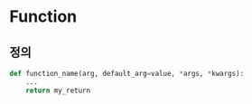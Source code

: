 # Function

## 정의
```python
def function_name(arg, default_arg=value, *args, *kwargs):
    ...
    return my_return
```
